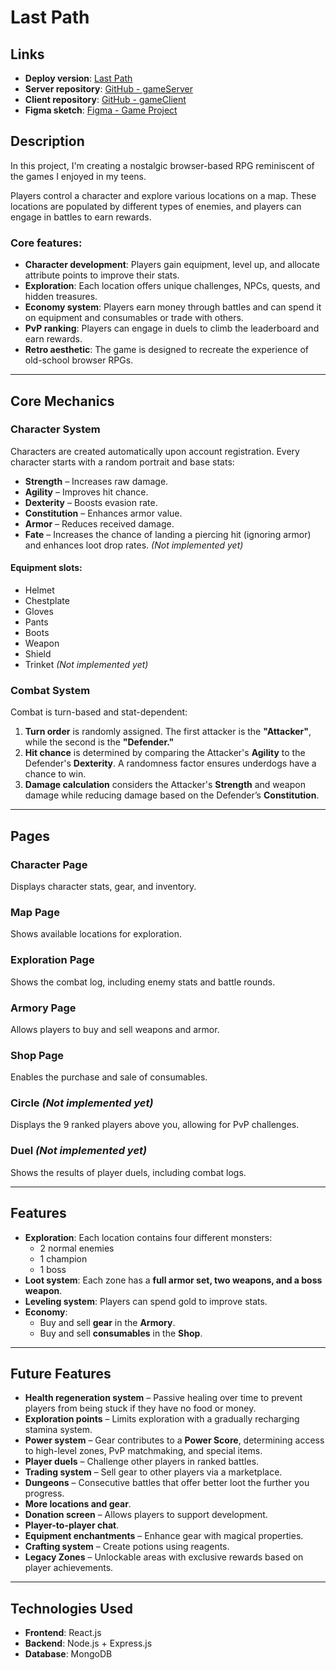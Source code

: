 # Last Path

## Links  

- **Deploy version**: [Last Path](https://lastpath.netlify.app/)  
- **Server repository**: [GitHub - gameServer](https://github.com/AleGarAlon/gameServer)  
- **Client repository**: [GitHub - gameClient](https://github.com/AleGarAlon/gameClient)  
- **Figma sketch**: [Figma - Game Project](https://www.figma.com/file/DOhlEevelCKWfEdLTrqKNh/Game-Proyect?type=design&node-id=0-1&mode=design&t=QnbtIM7AclIDjayB-0)  

## Description  

In this project, I'm creating a nostalgic browser-based RPG reminiscent of the games I enjoyed in my teens.  

Players control a character and explore various locations on a map. These locations are populated by different types of enemies, and players can engage in battles to earn rewards.  

### **Core features:**  
- **Character development**: Players gain equipment, level up, and allocate attribute points to improve their stats.  
- **Exploration**: Each location offers unique challenges, NPCs, quests, and hidden treasures.  
- **Economy system**: Players earn money through battles and can spend it on equipment and consumables or trade with others.  
- **PvP ranking**: Players can engage in duels to climb the leaderboard and earn rewards.  
- **Retro aesthetic**: The game is designed to recreate the experience of old-school browser RPGs.  

---

## Core Mechanics  

### **Character System**  

Characters are created automatically upon account registration. Every character starts with a random portrait and base stats:  

- **Strength** – Increases raw damage.  
- **Agility** – Improves hit chance.  
- **Dexterity** – Boosts evasion rate.  
- **Constitution** – Enhances armor value.  
- **Armor** – Reduces received damage.  
- **Fate** – Increases the chance of landing a piercing hit (ignoring armor) and enhances loot drop rates. *(Not implemented yet)*  

#### **Equipment slots**:  
- Helmet  
- Chestplate  
- Gloves  
- Pants  
- Boots  
- Weapon  
- Shield  
- Trinket *(Not implemented yet)*  

### **Combat System**  

Combat is turn-based and stat-dependent:  

1. **Turn order** is randomly assigned. The first attacker is the **"Attacker"**, while the second is the **"Defender."**  
2. **Hit chance** is determined by comparing the Attacker's **Agility** to the Defender's **Dexterity**. A randomness factor ensures underdogs have a chance to win.  
3. **Damage calculation** considers the Attacker's **Strength** and weapon damage while reducing damage based on the Defender’s **Constitution**.  

---

## Pages  

### **Character Page**  
Displays character stats, gear, and inventory.  

### **Map Page**  
Shows available locations for exploration.  

### **Exploration Page**  
Shows the combat log, including enemy stats and battle rounds.  

### **Armory Page**  
Allows players to buy and sell weapons and armor.  

### **Shop Page**  
Enables the purchase and sale of consumables.  

### **Circle *(Not implemented yet)***  
Displays the 9 ranked players above you, allowing for PvP challenges.  

### **Duel *(Not implemented yet)***  
Shows the results of player duels, including combat logs.  

---

## Features  

- **Exploration**: Each location contains four different monsters:  
  - 2 normal enemies  
  - 1 champion  
  - 1 boss  
- **Loot system**: Each zone has a **full armor set, two weapons, and a boss weapon**.  
- **Leveling system**: Players can spend gold to improve stats.  
- **Economy**:  
  - Buy and sell **gear** in the **Armory**.  
  - Buy and sell **consumables** in the **Shop**.  

---

## Future Features  

- **Health regeneration system** – Passive healing over time to prevent players from being stuck if they have no food or money.  
- **Exploration points** – Limits exploration with a gradually recharging stamina system.  
- **Power system** – Gear contributes to a **Power Score**, determining access to high-level zones, PvP matchmaking, and special items.  
- **Player duels** – Challenge other players in ranked battles.  
- **Trading system** – Sell gear to other players via a marketplace.  
- **Dungeons** – Consecutive battles that offer better loot the further you progress.  
- **More locations and gear**.  
- **Donation screen** – Allows players to support development.  
- **Player-to-player chat**.  
- **Equipment enchantments** – Enhance gear with magical properties.  
- **Crafting system** – Create potions using reagents.  
- **Legacy Zones** – Unlockable areas with exclusive rewards based on player achievements.  

---

## Technologies Used  

- **Frontend**: React.js  
- **Backend**: Node.js + Express.js  
- **Database**: MongoDB  
